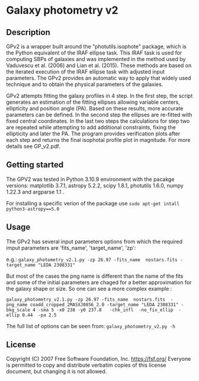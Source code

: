 # Galaxy photometry v2  

## Description 

GPv2 is a wrapper built around the "photutils.isophote" package, which is the Python equivalent of the IRAF ellipse task. This IRAF task is used for computing SBPs of galaxies and was implemented in the method used by Vaduvescu et al. (2006) and Lian et al. (2015). These methods are based on the iterated execution of the IRAF ellipse task with adjusted input parameters.  The GPv2 provides an  automatic way to apply that widely used technique and to obtain the physical parameters of the galaxies.  

GPv2 attempts  fitting  the galaxy profiles in 4 step. In the first step, the script generates an estimation of the fitting ellipses allowing variable centers, ellipticity and position angle (PA). Based on these results, more accurate parameters can be defined. In the second step the ellipses are re-fitted with fixed central coordinates. In the last two steps the calculations for step two are repeated while attempting to add additional constraints, fixing the ellipticity and later the PA. The  program provides  verification plots  after each step and  returns the final isophotal profile plot in magnitude.  For more details see GP_v2.pdf.

## Getting started

The GPV2 was tested in  Python 3.10.9 environment with the pacakge versions:  matplotlib 3.7.1, astropy 5.2.2, scipy 1.8.1, photutils 1.6.0, numpy 1.22.3 and argparse 1.1 . 

For installing a specific verion of the package use ```sudo apt-get intall python3-astropy==5.0```

## Usage

The GPv2 has several input parameters options from which the  required imput parameters are 'fits_name', 'target_name', 'zp': 

e.g.: ```galaxy_photometry_v2.1.py -zp 26.97 -fits_name  nostars.fits -target_name "LEDA 2308331"  ```

But most of the cases the png name is different than the name of the fits and  some of the initial parameters are chaged  for a better approximation for the galaxy  shape or size. So one can see a more complex example :

```galaxy_photometry_v2.1.py -zp 26.97 -fits_name  nostars.fits  -png_name coadd_cropped_2MASXJ0856_2.0 -target_name "LEDA 2308331" -bkg_scale 4 -sma 5 -x0 238 -y0 237.8   -chk_infl  -no_fix_ellip  -ellip 0.44  -pa 2.5 ```

The full list of options can be seen from: ```galaxy_photometry_v2.py -h ```

## License

Copyright (C) 2007 Free Software Foundation, Inc. https://fsf.org/ Everyone is permitted to copy and distribute verbatim copies of this license document, but changing it is not allowed.
